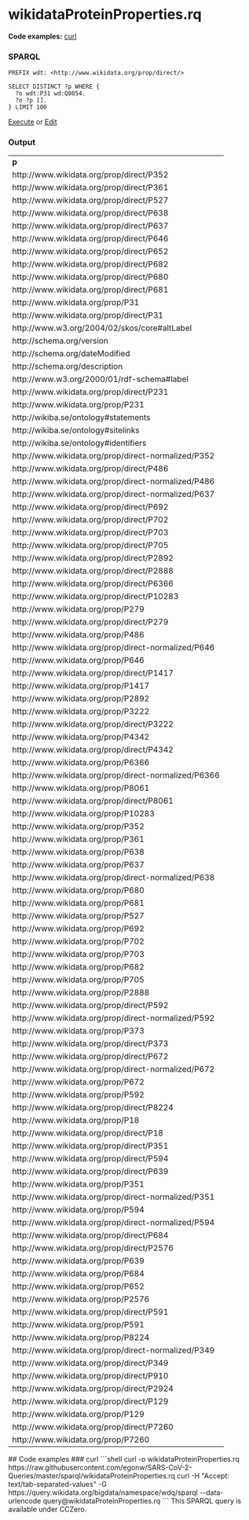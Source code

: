 # wikidataProteinProperties.rq
**Code examples:** [curl](#curl)
### SPARQL
```sparql
PREFIX wdt: <http://www.wikidata.org/prop/direct/>

SELECT DISTINCT ?p WHERE {
  ?o wdt:P31 wd:Q8054.
  ?o ?p [].
} LIMIT 100
```
[Execute](https://query.wikidata.org/embed.html#PREFIX%20wdt%3A%20%3Chttp%3A%2F%2Fwww.wikidata.org%2Fprop%2Fdirect%2F%3E%0A%0ASELECT%20DISTINCT%20%3Fp%20WHERE%20%7B%0A%20%20%3Fo%20wdt%3AP31%20wd%3AQ8054.%0A%20%20%3Fo%20%3Fp%20%5B%5D.%0A%7D%20LIMIT%20100%0A) or [Edit](https://query.wikidata.org/#PREFIX%20wdt%3A%20%3Chttp%3A%2F%2Fwww.wikidata.org%2Fprop%2Fdirect%2F%3E%0A%0ASELECT%20DISTINCT%20%3Fp%20WHERE%20%7B%0A%20%20%3Fo%20wdt%3AP31%20wd%3AQ8054.%0A%20%20%3Fo%20%3Fp%20%5B%5D.%0A%7D%20LIMIT%20100%0A)


### Output
<!-- https://query.wikidata.org/bigdata/namespace/wdq/sparql -->
<table>
  <tr>
    <td><b>p</b></td>
  </tr>
  <tr>
    <td>http://www.wikidata.org/prop/direct/P352</td>
  </tr>
  <tr>
    <td>http://www.wikidata.org/prop/direct/P361</td>
  </tr>
  <tr>
    <td>http://www.wikidata.org/prop/direct/P527</td>
  </tr>
  <tr>
    <td>http://www.wikidata.org/prop/direct/P638</td>
  </tr>
  <tr>
    <td>http://www.wikidata.org/prop/direct/P637</td>
  </tr>
  <tr>
    <td>http://www.wikidata.org/prop/direct/P646</td>
  </tr>
  <tr>
    <td>http://www.wikidata.org/prop/direct/P652</td>
  </tr>
  <tr>
    <td>http://www.wikidata.org/prop/direct/P682</td>
  </tr>
  <tr>
    <td>http://www.wikidata.org/prop/direct/P680</td>
  </tr>
  <tr>
    <td>http://www.wikidata.org/prop/direct/P681</td>
  </tr>
  <tr>
    <td>http://www.wikidata.org/prop/P31</td>
  </tr>
  <tr>
    <td>http://www.wikidata.org/prop/direct/P31</td>
  </tr>
  <tr>
    <td>http://www.w3.org/2004/02/skos/core#altLabel</td>
  </tr>
  <tr>
    <td>http://schema.org/version</td>
  </tr>
  <tr>
    <td>http://schema.org/dateModified</td>
  </tr>
  <tr>
    <td>http://schema.org/description</td>
  </tr>
  <tr>
    <td>http://www.w3.org/2000/01/rdf-schema#label</td>
  </tr>
  <tr>
    <td>http://www.wikidata.org/prop/direct/P231</td>
  </tr>
  <tr>
    <td>http://www.wikidata.org/prop/P231</td>
  </tr>
  <tr>
    <td>http://wikiba.se/ontology#statements</td>
  </tr>
  <tr>
    <td>http://wikiba.se/ontology#sitelinks</td>
  </tr>
  <tr>
    <td>http://wikiba.se/ontology#identifiers</td>
  </tr>
  <tr>
    <td>http://www.wikidata.org/prop/direct-normalized/P352</td>
  </tr>
  <tr>
    <td>http://www.wikidata.org/prop/direct/P486</td>
  </tr>
  <tr>
    <td>http://www.wikidata.org/prop/direct-normalized/P486</td>
  </tr>
  <tr>
    <td>http://www.wikidata.org/prop/direct-normalized/P637</td>
  </tr>
  <tr>
    <td>http://www.wikidata.org/prop/direct/P692</td>
  </tr>
  <tr>
    <td>http://www.wikidata.org/prop/direct/P702</td>
  </tr>
  <tr>
    <td>http://www.wikidata.org/prop/direct/P703</td>
  </tr>
  <tr>
    <td>http://www.wikidata.org/prop/direct/P705</td>
  </tr>
  <tr>
    <td>http://www.wikidata.org/prop/direct/P2892</td>
  </tr>
  <tr>
    <td>http://www.wikidata.org/prop/direct/P2888</td>
  </tr>
  <tr>
    <td>http://www.wikidata.org/prop/direct/P6366</td>
  </tr>
  <tr>
    <td>http://www.wikidata.org/prop/direct/P10283</td>
  </tr>
  <tr>
    <td>http://www.wikidata.org/prop/P279</td>
  </tr>
  <tr>
    <td>http://www.wikidata.org/prop/direct/P279</td>
  </tr>
  <tr>
    <td>http://www.wikidata.org/prop/P486</td>
  </tr>
  <tr>
    <td>http://www.wikidata.org/prop/direct-normalized/P646</td>
  </tr>
  <tr>
    <td>http://www.wikidata.org/prop/P646</td>
  </tr>
  <tr>
    <td>http://www.wikidata.org/prop/direct/P1417</td>
  </tr>
  <tr>
    <td>http://www.wikidata.org/prop/P1417</td>
  </tr>
  <tr>
    <td>http://www.wikidata.org/prop/P2892</td>
  </tr>
  <tr>
    <td>http://www.wikidata.org/prop/P3222</td>
  </tr>
  <tr>
    <td>http://www.wikidata.org/prop/direct/P3222</td>
  </tr>
  <tr>
    <td>http://www.wikidata.org/prop/P4342</td>
  </tr>
  <tr>
    <td>http://www.wikidata.org/prop/direct/P4342</td>
  </tr>
  <tr>
    <td>http://www.wikidata.org/prop/P6366</td>
  </tr>
  <tr>
    <td>http://www.wikidata.org/prop/direct-normalized/P6366</td>
  </tr>
  <tr>
    <td>http://www.wikidata.org/prop/P8061</td>
  </tr>
  <tr>
    <td>http://www.wikidata.org/prop/direct/P8061</td>
  </tr>
  <tr>
    <td>http://www.wikidata.org/prop/P10283</td>
  </tr>
  <tr>
    <td>http://www.wikidata.org/prop/P352</td>
  </tr>
  <tr>
    <td>http://www.wikidata.org/prop/P361</td>
  </tr>
  <tr>
    <td>http://www.wikidata.org/prop/P638</td>
  </tr>
  <tr>
    <td>http://www.wikidata.org/prop/P637</td>
  </tr>
  <tr>
    <td>http://www.wikidata.org/prop/direct-normalized/P638</td>
  </tr>
  <tr>
    <td>http://www.wikidata.org/prop/P680</td>
  </tr>
  <tr>
    <td>http://www.wikidata.org/prop/P681</td>
  </tr>
  <tr>
    <td>http://www.wikidata.org/prop/P527</td>
  </tr>
  <tr>
    <td>http://www.wikidata.org/prop/P692</td>
  </tr>
  <tr>
    <td>http://www.wikidata.org/prop/P702</td>
  </tr>
  <tr>
    <td>http://www.wikidata.org/prop/P703</td>
  </tr>
  <tr>
    <td>http://www.wikidata.org/prop/P682</td>
  </tr>
  <tr>
    <td>http://www.wikidata.org/prop/P705</td>
  </tr>
  <tr>
    <td>http://www.wikidata.org/prop/P2888</td>
  </tr>
  <tr>
    <td>http://www.wikidata.org/prop/direct/P592</td>
  </tr>
  <tr>
    <td>http://www.wikidata.org/prop/direct-normalized/P592</td>
  </tr>
  <tr>
    <td>http://www.wikidata.org/prop/P373</td>
  </tr>
  <tr>
    <td>http://www.wikidata.org/prop/direct/P373</td>
  </tr>
  <tr>
    <td>http://www.wikidata.org/prop/direct/P672</td>
  </tr>
  <tr>
    <td>http://www.wikidata.org/prop/direct-normalized/P672</td>
  </tr>
  <tr>
    <td>http://www.wikidata.org/prop/P672</td>
  </tr>
  <tr>
    <td>http://www.wikidata.org/prop/P592</td>
  </tr>
  <tr>
    <td>http://www.wikidata.org/prop/direct/P8224</td>
  </tr>
  <tr>
    <td>http://www.wikidata.org/prop/P18</td>
  </tr>
  <tr>
    <td>http://www.wikidata.org/prop/direct/P18</td>
  </tr>
  <tr>
    <td>http://www.wikidata.org/prop/direct/P351</td>
  </tr>
  <tr>
    <td>http://www.wikidata.org/prop/direct/P594</td>
  </tr>
  <tr>
    <td>http://www.wikidata.org/prop/direct/P639</td>
  </tr>
  <tr>
    <td>http://www.wikidata.org/prop/P351</td>
  </tr>
  <tr>
    <td>http://www.wikidata.org/prop/direct-normalized/P351</td>
  </tr>
  <tr>
    <td>http://www.wikidata.org/prop/P594</td>
  </tr>
  <tr>
    <td>http://www.wikidata.org/prop/direct-normalized/P594</td>
  </tr>
  <tr>
    <td>http://www.wikidata.org/prop/direct/P684</td>
  </tr>
  <tr>
    <td>http://www.wikidata.org/prop/direct/P2576</td>
  </tr>
  <tr>
    <td>http://www.wikidata.org/prop/P639</td>
  </tr>
  <tr>
    <td>http://www.wikidata.org/prop/P684</td>
  </tr>
  <tr>
    <td>http://www.wikidata.org/prop/P652</td>
  </tr>
  <tr>
    <td>http://www.wikidata.org/prop/P2576</td>
  </tr>
  <tr>
    <td>http://www.wikidata.org/prop/direct/P591</td>
  </tr>
  <tr>
    <td>http://www.wikidata.org/prop/P591</td>
  </tr>
  <tr>
    <td>http://www.wikidata.org/prop/P8224</td>
  </tr>
  <tr>
    <td>http://www.wikidata.org/prop/direct-normalized/P349</td>
  </tr>
  <tr>
    <td>http://www.wikidata.org/prop/direct/P349</td>
  </tr>
  <tr>
    <td>http://www.wikidata.org/prop/direct/P910</td>
  </tr>
  <tr>
    <td>http://www.wikidata.org/prop/direct/P2924</td>
  </tr>
  <tr>
    <td>http://www.wikidata.org/prop/direct/P129</td>
  </tr>
  <tr>
    <td>http://www.wikidata.org/prop/P129</td>
  </tr>
  <tr>
    <td>http://www.wikidata.org/prop/direct/P7260</td>
  </tr>
  <tr>
    <td>http://www.wikidata.org/prop/P7260</td>
  </tr>
</table>
## Code examples
### curl
```shell
curl -o wikidataProteinProperties.rq https://raw.githubusercontent.com/egonw/SARS-CoV-2-Queries/master/sparql/wikidataProteinProperties.rq
curl -H "Accept: text/tab-separated-values" -G https://query.wikidata.org/bigdata/namespace/wdq/sparql --data-urlencode query@wikidataProteinProperties.rq
```
This SPARQL query is available under CCZero.
